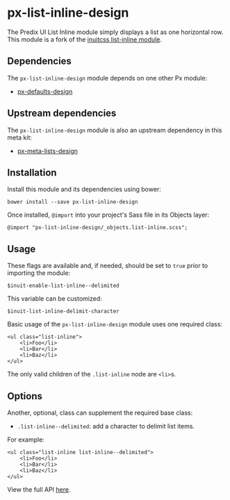 # px-list-inline-design

The Predix UI List Inline module simply displays a list as one horizontal row. This module is a fork of the [inuitcss list-inline module](https://github.com/inuitcss/objects.list-inline).


## Dependencies

The `px-list-inline-design` module depends on one other Px module:

* [px-defaults-design](https://github.com/PredixDev/px-defaults-design)

## Upstream dependencies

The `px-list-inline-design` module is also an upstream dependency in this meta kit:

* [px-meta-lists-design](https://github.com/PredixDev/px-meta-lists-design)

## Installation

Install this module and its dependencies using bower:

    bower install --save px-list-inline-design

Once installed, `@import` into your project's Sass file in its Objects layer:

    @import "px-list-inline-design/_objects.list-inline.scss";

## Usage

These flags are available and, if needed, should be set to `true` prior to importing the module:

    $inuit-enable-list-inline--delimited

This variable can be customized:

    $inuit-list-inline-delimit-character

Basic usage of the `px-list-inline-design` module uses one required class:

    <ul class="list-inline">
        <li>Foo</li>
        <li>Bar</li>
        <li>Baz</li>
    </ul>

The only valid children of the `.list-inline` node are `<li>`s.

## Options

Another, optional, class can supplement the required base class:

* `.list-inline--delimited`: add a character to delimit list items.

For example:

    <ul class="list-inline list-inline--delimited">
        <li>Foo</li>
        <li>Bar</li>
        <li>Baz</li>
    </ul>

View the full API [here](https://predixdev.github.io/px-list-inline-design/).

